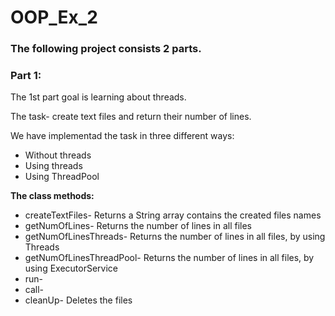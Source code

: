 # OOP_Ex_2

### The following project consists 2 parts.

### Part 1:
The 1st part goal is learning about threads.

The task- create text files and return their number of lines.

We have implementad the task in three different ways:
* Without threads
* Using threads
* Using ThreadPool

<b>The class methods:</b>
* createTextFiles- Returns a String array contains the created files names
* getNumOfLines- Returns the number of lines in all files
* getNumOfLinesThreads- Returns the number of lines in all files, by using Threads 
* getNumOfLinesThreadPool- Returns the number of lines in all files, by using ExecutorService
* run- 
* call- 
* cleanUp- Deletes the files
